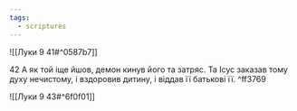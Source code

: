 ```yaml
---
tags:
  - scriptures
---
```


![[Луки 9 41#^0587b7]]

42 А як той іще йшов, демон кинув його та затряс. Та Ісус заказав тому духу нечистому, і вздоровив дитину, і віддав її батькові її. ^ff3769

![[Луки 9 43#^6f0f01]]